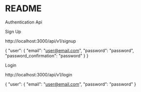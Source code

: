 # README

Authentication Api


Sign Up

http://localhost:3000/api/v1/signup

{
  "user": {
    "email": "user@email.com",
    "password": "password",
    "password_confirmation": "password"
  }
}


Login

http://localhost:3000/api/v1/login

{
  "user": {
    "email": "user@email.com",
    "password": "password"
}
